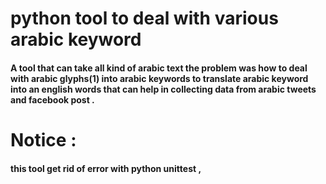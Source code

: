# python tool to deal with various arabic keyword

#### A tool that can take all kind of arabic text the problem was how to deal with arabic glyphs(1) into arabic keywords to translate arabic keyword into an english words that can help in collecting data from arabic tweets and facebook post .

# Notice :

#### this tool get rid of error with python unittest ,
